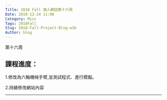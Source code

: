 ```yaml
---
Title: 2018 Fall 個人網誌第十六周
Date: 2018-12-24 11:00
Category: Misc
Tags: 2018Fall
Slug: 2018-Fall-Project-Blog-w16
Author: blog
---
```


第十六周

<!-- PELICAN_END_SUMMARY -->


課程進度：
----

1.修改為六軸機械手臂,並測試程式、進行模擬。

2.持續修改網站內容

----
